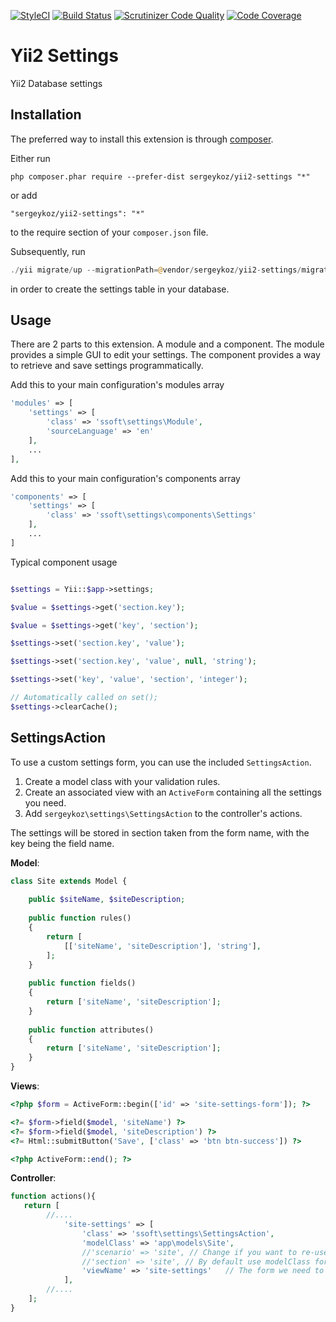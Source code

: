 [![StyleCI](https://styleci.io/repos/99540308/shield?branch=master)](https://styleci.io/repos/99540308)
[![Build Status](https://travis-ci.org/monster-hunter/yii2-settings.svg?branch=master)](https://travis-ci.org/monster-hunter/yii2-settings)
[![Scrutinizer Code Quality](https://scrutinizer-ci.com/g/monster-hunter/yii2-settings/badges/quality-score.png?b=master)](https://scrutinizer-ci.com/g/monster-hunter/yii2-settings/?branch=master)
[![Code Coverage](https://scrutinizer-ci.com/g/monster-hunter/yii2-settings/badges/coverage.png?b=master)](https://scrutinizer-ci.com/g/monster-hunter/yii2-settings/?branch=master)


Yii2 Settings
=============
Yii2 Database settings

Installation
------------

The preferred way to install this extension is through [composer](http://getcomposer.org/download/).

Either run

```
php composer.phar require --prefer-dist sergeykoz/yii2-settings "*"
```

or add

```
"sergeykoz/yii2-settings": "*"
```

to the require section of your `composer.json` file.

Subsequently, run

```php
./yii migrate/up --migrationPath=@vendor/sergeykoz/yii2-settings/migrations
```

in order to create the settings table in your database.


Usage
-----

There are 2 parts to this extension. A module and a component.
The module provides a simple GUI to edit your settings.
The component provides a way to retrieve and save settings programmatically.

Add this to your main configuration's modules array

```php
'modules' => [
    'settings' => [
        'class' => 'ssoft\settings\Module',
        'sourceLanguage' => 'en'
    ],
    ...
],
```

Add this to your main configuration's components array

```php
'components' => [
    'settings' => [
        'class' => 'ssoft\settings\components\Settings'
    ],
    ...
]
```

Typical component usage

```php

$settings = Yii::$app->settings;

$value = $settings->get('section.key');

$value = $settings->get('key', 'section');

$settings->set('section.key', 'value');

$settings->set('section.key', 'value', null, 'string');

$settings->set('key', 'value', 'section', 'integer');

// Automatically called on set();
$settings->clearCache();

```

SettingsAction
-----

To use a custom settings form, you can use the included `SettingsAction`.

1. Create a model class with your validation rules.
2. Create an associated view with an `ActiveForm` containing all the settings you need.
3. Add `sergeykoz\settings\SettingsAction` to the controller's actions.

The settings will be stored in section taken from the form name, with the key being the field name.

__Model__:

```php
class Site extends Model {
	
	public $siteName, $siteDescription;
	
	public function rules()
	{
		return [
			[['siteName', 'siteDescription'], 'string'],
		];
	}
	
	public function fields()
	{
        return ['siteName', 'siteDescription'];
	}
	
	public function attributes()
	{
        return ['siteName', 'siteDescription'];
	}
}
```
__Views__:
```php
<?php $form = ActiveForm::begin(['id' => 'site-settings-form']); ?>

<?= $form->field($model, 'siteName') ?>
<?= $form->field($model, 'siteDescription') ?>
<?= Html::submitButton('Save', ['class' => 'btn btn-success']) ?>

<?php ActiveForm::end(); ?>

```
__Controller__:
```php
function actions(){
   return [
   		//....
            'site-settings' => [
                'class' => 'ssoft\settings\SettingsAction',
                'modelClass' => 'app\models\Site',
                //'scenario' => 'site',	// Change if you want to re-use the model for multiple setting form.
                //'section' => 'site', // By default use modelClass formname value 
                'viewName' => 'site-settings'	// The form we need to render
            ],
        //....
    ];
}
```
